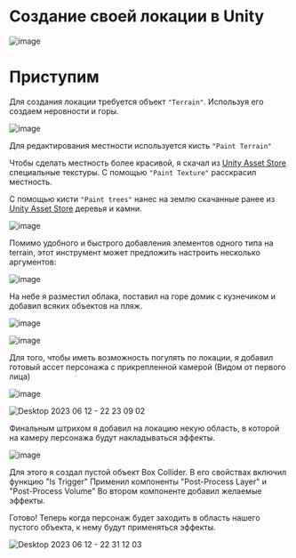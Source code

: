
# Создание своей локации в Unity

![image](https://github.com/NimaDosOFF/UnityProject/assets/133951460/d05e27db-5bed-42b0-929e-31b35f0c2f8d)

# Приступим

Для создания локации требуется объект  `"Terrain"`. Используя его создаем неровности и горы.

![image](https://github.com/NimaDosOFF/UnityProject/assets/133951460/0e016e90-6107-4152-8f45-fee6ee7b36f4)

Для редактирования местности используется кисть `"Paint Terrain"` 


Чтобы сделать местность более красивой, я скачал из [Unity Asset Store](https://assetstore.unity.com/) специальные текстуры. С помощью `"Paint Texture"` расскрасил местность.


С помощью кисти `"Paint trees"` нанес на землю скачанные ранее из [Unity Asset Store](https://assetstore.unity.com/) деревья и камни.

![image](https://github.com/NimaDosOFF/UnityProject/assets/133951460/e2ad61f7-496e-4cbd-b5f0-712b38939017)


Помимо удобного и быстрого добавления элементов одного типа на terrain, этот инструмент может предложить настроить несколько аргументов:

![image](https://github.com/NimaDosOFF/UnityProject/assets/133951460/f8998673-f888-4364-9b50-bbe6ce1d5f47)

На небе я разместил облака, поставил на горе домик с кузнечиком и добавил всяких объектов на пляж.

![image](https://github.com/NimaDosOFF/UnityProject/assets/133951460/9ac0495b-22ec-4558-93aa-a24c2994e9cf)

![image](https://github.com/NimaDosOFF/UnityProject/assets/133951460/72ff7f5b-0b18-4d6a-acc1-a28b7768c4e6)

Для того, чтобы иметь возможность погулять по локации, я добавил готовый ассет персонажа с прикрепленной камерой (Видом от первого лица)

![image](https://github.com/NimaDosOFF/UnityProject/assets/133951460/3827b966-98a4-4112-a64e-5e6ff25e5651)

![Desktop 2023 06 12 - 22 23 09 02](https://github.com/NimaDosOFF/UnityProject/assets/133951460/9e5ee9bb-7baf-4d8f-a438-989849014483)

Финальным штрихом я добавил на локацию некую область, в которой на камеру персонажа будут накладываться эффекты.

![image](https://github.com/NimaDosOFF/UnityProject/assets/133951460/e52cd7da-ecb5-4024-9342-59ae27c17776)

Для этого я создал пустой объект Box Collider.
В его свойствах включил функцию "Is Trigger"
Применил компоненты "Post-Process Layer" и "Post-Process Volume"
Во втором компоненте добавил желаемые эффекты.

Готово! Теперь когда персонаж будет заходить в область нашего пустого объекта, к нему будут применяться эффекты.

![Desktop 2023 06 12 - 22 31 12 03](https://github.com/NimaDosOFF/UnityProject/assets/133951460/17d1b8f4-aa69-40a9-a31d-4946dab2503b)






